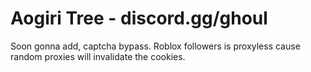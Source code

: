 # Aogiri Tree - discord.gg/ghoul
Soon gonna add, captcha bypass.
Roblox followers is proxyless cause random proxies will invalidate the cookies.
